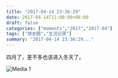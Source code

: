 ```yaml
---
title: "2017-04-14 23:36:29"
date: 2017-04-14T11:00:00+08:00
draft: false
categories: ["moments","2017","2017-04"]
tags: ["朋友圈","生活记录"]
summary: "2017-04-14 23:36:29..."
---
```


四月了，差不多也该进入冬天了。

![Media 1](/Moments/photos/2017-04-14/201704142336290.jpg)

